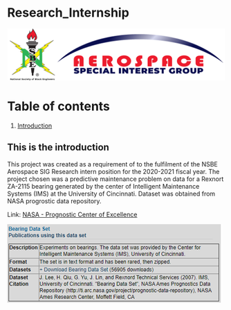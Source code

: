 # Research_Internship

![This is a alt text.](images/ASIG_Logo.PNG "Aerospace SIG Logo")


# Table of contents
1. [Introduction](#introduction)

<!--
see how to make table of contents in markdown: https://stackoverflow.com/questions/11948245/markdown-to-create-pages-and-table-of-contents


2. [Some paragraph](#paragraph1)
    1. [Sub paragraph](#subparagraph1)
3. [Another paragraph](#paragraph2)
-->
## This is the introduction <a name="introduction"></a>
This project was created as a requirement of to the fulfilment of the NSBE Aerospace SIG Research intern position for the 2020-2021 fiscal year. The project chosen was a predictive maintenance problem on data for a Rexnort ZA-2115 bearing generated by the center of Intelligent Maintenance Systems (IMS) at the University of Cincinnati.
Dataset was obtained from NASA progrostic data repository.

Link:
[NASA - Prognostic Center of Excellence](https://ti.arc.nasa.gov/tech/dash/groups/pcoe/prognostic-data-repository/#bearing)

![This is a alt text.](images/Bearing_Data_Set.PNG "Aerospace SIG Logo")


<!--
## Some paragraph <a name="paragraph1"></a>
The first paragraph text

### Sub paragraph <a name="subparagraph1"></a>
This is a sub paragraph, formatted in heading 3 style

## Another paragraph <a name="paragraph2"></a>
The second paragraph text

-->